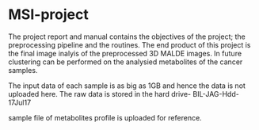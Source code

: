 # MSI-project

The project report and manual contains the objectives of the project; the preprocessing pipeline and the routines. The end product of this project is the final image inalyis of the preprocessed 3D MALDE images. In future clustering can be performed on the analysied metabolites of the cancer samples.

The input data of each sample is as big as 1GB and hence the data is not uploaded here. The raw data is stored in the hard drive- BIL-JAG-Hdd-17Jul17

sample file of metabolites profile is uploaded for reference. 

